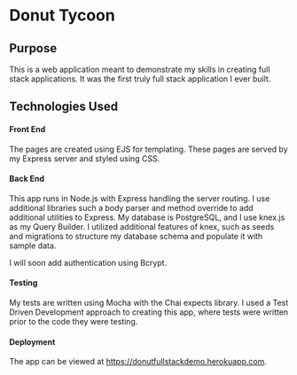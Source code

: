 # Donut Tycoon

## Purpose
This is a web application meant to demonstrate my skills in creating full stack applications. It was the first truly full stack application I ever built.

## Technologies Used

#### Front End
  The pages are created using EJS for templating. These pages are served by my Express server and styled using CSS.

#### Back End
  This app runs in Node.js with Express handling the server routing. I use additional libraries such a body parser and method override to add additional utilities to Express. My database is PostgreSQL, and I use knex.js as my Query Builder. I utilized additional features of knex, such as seeds and migrations to structure my database schema and populate it with sample data. 

  I will soon add authentication using Bcrypt.


#### Testing
  My tests are written using Mocha with the Chai expects library. I used a Test Driven Development approach to creating this app, where tests were written prior to the code they were testing.


#### Deployment
  The app can be viewed at https://donutfullstackdemo.herokuapp.com.
